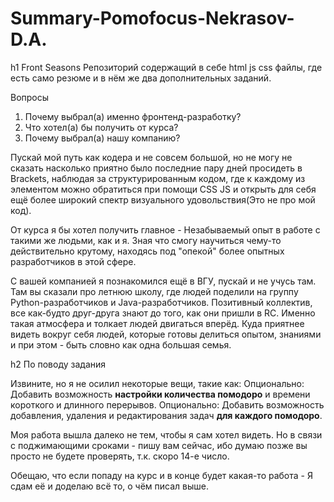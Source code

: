 # Summary-Pomofocus-Nekrasov-D.A.
h1 Front Seasons
Репозиторий содержащий в себе html js css файлы, где есть само резюме и в нём же два дополнительных заданий.

Вопросы

1. Почему выбрал(а) именно фронтенд-разработку?
2. Что хотел(а) бы получить от курса?
3. Почему выбрал(а) нашу компанию?

Пускай мой путь как кодера и не совсем большой, но не могу не сказать насколько  приятно было последние пару дней просидеть в
Brackets, наблюдая за структурированным кодом, где к каждому из элементом можно обратиться при помощи CSS JS и открыть для себя
ещё более широкий спектр визуального удовольствия(Это не про мой код).

От курса я бы хотел получить главное - Незабываемый опыт в работе с такими же людьми, как и я. Зная что смогу научиться чему-то
действительно крутому, находясь под "опекой" более опытных разработчиков в этой сфере.

С вашей компанией я познакомился ещё в ВГУ, пускай и не учусь там. Там вы сказали про летнюю школу, где людей поделили на группу
Python-разработчиков и Java-разработчиков. Позитивный коллектив, все как-будто друг-друга знают до того, как они пришли в RC.
Именно такая атмосфера и толкает людей двигаться вперёд. Куда приятнее видеть вокруг себя людей, которые готовы делиться опытом, 
знаниями и при этом - быть словно как одна большая семья.

h2 По поводу задания

Извините, но я не осилил некоторые вещи, такие как:
Опционально: Добавить возможность **настройки количества помодоро** и времени короткого и длинного перерывов.
Опционально: Добавить возможность добавления, удаления и редактирования задач **для каждого помодоро**.

Моя работа вышла далеко не тем, чтобы я сам хотел видеть. Но в связи с поджимающими сроками - пишу вам сейчас, ибо думаю позже вы просто не будете проверять,
т.к. скоро 14-е число.

Обещаю, что если попаду на курс и в конце будет какая-то работа - Я сдам её и доделаю всё то, о чём писал выше.
